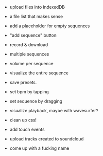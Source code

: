 * upload files into indexedDB
* a file list that makes sense

* add a placeholder for empty sequences
* "add sequence" button

* record & download
* multiple sequences
* volume per sequence
* visualize the entire sequence
* save presets.
* set bpm by tapping
* set sequence by dragging

* visualize playback, maybe with wavesurfer?

* clean up css!
* add touch events
* upload tracks created to soundcloud
* come up with a fucking name

